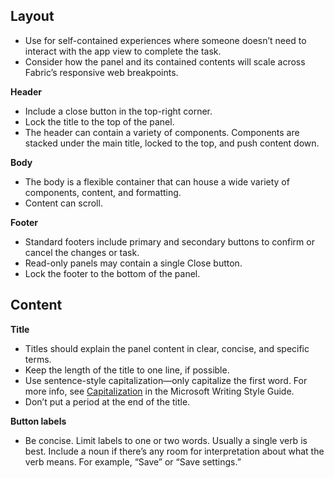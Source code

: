 ## Layout

- Use for self-contained experiences where someone doesn’t need to interact with the app view to complete the task. 
- Consider how the panel and its contained contents will scale across Fabric’s responsive web breakpoints. 

<B>Header</b>

- Include a close button in the top-right corner. 
- Lock the title to the top of the panel. 
- The header can contain a variety of components. Components are stacked under the main title, locked to the top, and push content down.

<b>Body</b>

- The body is a flexible container that can house a wide variety of components, content, and formatting. 
- Content can scroll. 

<b>Footer</b>

- Standard footers include primary and secondary buttons to confirm or cancel the changes or task. 
- Read-only panels may contain a single Close button. 
- Lock the footer to the bottom of the panel. 

## Content

<b>Title</b>

- Titles should explain the panel content in clear, concise, and specific terms.
- Keep the length of the title to one line, if possible. 
- Use sentence-style capitalization—only capitalize the first word. For more info, see [Capitalization] in the Microsoft Writing Style Guide.  
- Don’t put a period at the end of the title. 

[Capitalization]: https://docs.microsoft.com/style-guide/capitalization

<b>Button labels</b>

- Be concise. Limit labels to one or two words. Usually a single verb is best. Include a noun if there’s any room for interpretation about what the verb means. For example, “Save” or “Save settings.” 
